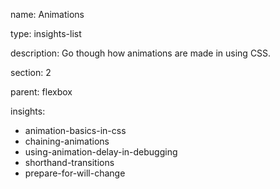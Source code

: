 name: Animations

type: insights-list

description: Go though how animations are made in using CSS.

section: 2

parent: flexbox

insights:
  - animation-basics-in-css
  - chaining-animations
  - using-animation-delay-in-debugging
  - shorthand-transitions
  - prepare-for-will-change
